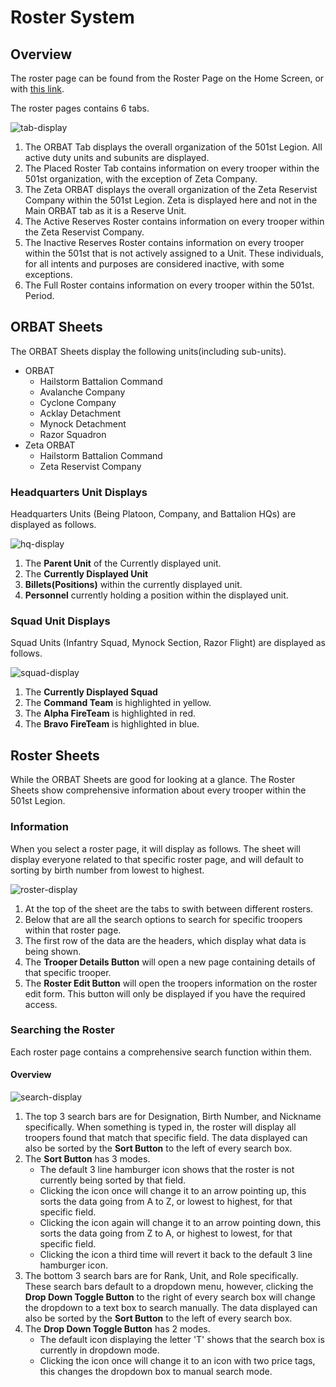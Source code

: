 <!-- docs/roster.md -->
# Roster System

## Overview
The roster page can be found from the Roster Page on the Home Screen, or with [this link](https://s4.501stlegion-a3.com/roster).

The roster pages contains 6 tabs.

![tab-display](../_media/roster/tab-display.png)

1. The ORBAT Tab displays the overall organization of the 501st Legion. All active duty units and subunits are displayed.
2. The Placed Roster Tab contains information on every trooper within the 501st organization, with the exception of Zeta Company.
3. The Zeta ORBAT displays the overall organization of the Zeta Reservist Company within the 501st Legion. Zeta is displayed here and not in the Main ORBAT tab as it is a Reserve Unit.
4. The Active Reserves Roster contains information on every trooper within the Zeta Reservist Company.
5. The Inactive Reserves Roster contains information on every trooper within the 501st that is not actively assigned to a Unit. These individuals, for all intents and purposes are considered inactive, with some exceptions.
6. The Full Roster contains information on every trooper within the 501st. Period.

## ORBAT Sheets
The ORBAT Sheets display the following units(including sub-units). 

- ORBAT
    - Hailstorm Battalion Command
    - Avalanche Company
    - Cyclone Company
    - Acklay Detachment
    - Mynock Detachment
    - Razor Squadron
- Zeta ORBAT
    - Hailstorm Battalion Command
    - Zeta Reservist Company

### Headquarters Unit Displays
Headquarters Units (Being Platoon, Company, and Battalion HQs) are displayed as follows.

![hq-display](../_media/roster/hq-display.png)

1. The **Parent Unit** of the Currently displayed unit.
2. The **Currently Displayed Unit**
3. **Billets(Positions)** within the currently displayed unit.
4. **Personnel** currently holding a position within the displayed unit.

### Squad Unit Displays
Squad Units (Infantry Squad, Mynock Section, Razor Flight) are displayed as follows.

![squad-display](../_media/roster/squad-display.png)

1. The **Currently Displayed Squad**
2. The **Command Team** is highlighted in yellow.
3. The **Alpha FireTeam** is highlighted in red.
4. The **Bravo FireTeam** is highlighted in blue.

## Roster Sheets
While the ORBAT Sheets are good for looking at a glance. The Roster Sheets show comprehensive information about every trooper within the 501st Legion.

### Information
When you select a roster page, it will display as follows. The sheet will display everyone related to that specific roster page, and will default to sorting by birth number from lowest to highest.

![roster-display](../_media/roster/roster-display.png)

1. At the top of the sheet are the tabs to swith between different rosters.
2. Below that are all the search options to search for specific troopers within that roster page.
3. The first row of the data are the headers, which display what data is being shown.
4. The **Trooper Details Button** will open a new page containing details of that specific trooper.
5. The **Roster Edit Button** will open the troopers information on the roster edit form. This button will only be displayed if you have the required access.

### Searching the Roster

Each roster page contains a comprehensive search function within them.

#### Overview
![search-display](../_media/roster/search-display.png)

1. The top 3 search bars are for Designation, Birth Number, and Nickname specifically. When something is typed in, the roster will display all troopers found that match that specific field. The data displayed can also be sorted by the **Sort Button** to the left of every search box.
2. The **Sort Button** has 3 modes.
    - The default 3 line hamburger icon shows that the roster is not currently being sorted by that field.
    - Clicking the icon once will change it to an arrow pointing up, this sorts the data going from A to Z, or lowest to highest, for that specific field.
    - Clicking the icon again will change it to an arrow pointing down, this sorts the data going from Z to A, or highest to lowest, for that specific field.
    - Clicking the icon a third time will revert it back to the default 3 line hamburger icon.
3. The bottom 3 search bars are for Rank, Unit, and Role specifically. These search bars default to a dropdown menu, however, clicking the **Drop Down Toggle Button** to the right of every search box will change the dropdown to a text box to search manually. The data displayed can also be sorted by the **Sort Button** to the left of every search box.
4. The **Drop Down Toggle Button** has 2 modes.
    - The default icon displaying the letter 'T' shows that the search box is currently in dropdown mode.
    - Clicking the icon once will change it to an icon with two price tags, this changes the dropdown box to manual search mode.